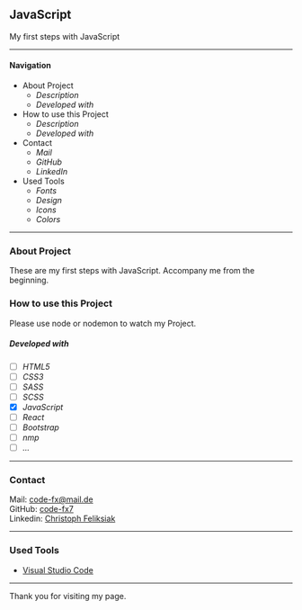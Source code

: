 ## JavaScript

My first steps with JavaScript

---

#### Navigation

- About Project
  - _Description_
  - _Developed with_
- How to use this Project
  - _Description_
  - _Developed with_
- Contact
  - _Mail_
  - _GitHub_
  - _LinkedIn_
- Used Tools
  - _Fonts_
  - _Design_
  - _Icons_
  - _Colors_

---

### About Project

These are my first steps with JavaScript. Accompany me from the beginning.

### How to use this Project

Please use node or nodemon to watch my Project.

##### Developed with

- [ ] _HTML5_
- [ ] _CSS3_
- [ ] _SASS_
- [ ] _SCSS_
- [x] _JavaScript_
- [ ] _React_
- [ ] _Bootstrap_
- [ ] _nmp_
- [ ] _..._

---

### Contact

Mail: <code-fx@mail.de><br>
GitHub: [code-fx7](https://github.com/code-fx7)<br>
Linkedin: [Christoph Feliksiak](https://www.linkedin.com/in/christoph-feliksiak-4257a3232/)

---

### Used Tools

- [Visual Studio Code](https://code.visualstudio.com)

---

Thank you for visiting my page.
